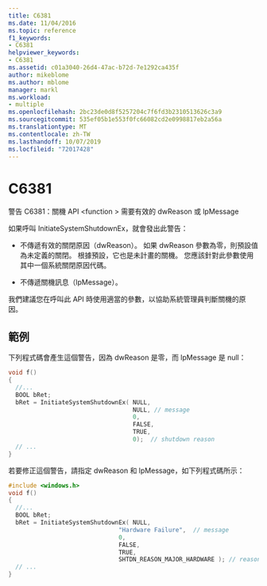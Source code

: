 ```yaml
---
title: C6381
ms.date: 11/04/2016
ms.topic: reference
f1_keywords:
- C6381
helpviewer_keywords:
- C6381
ms.assetid: c01a3040-26d4-47ac-b72d-7e1292ca435f
author: mikeblome
ms.author: mblome
manager: markl
ms.workload:
- multiple
ms.openlocfilehash: 2bc23de0d8f5257204c7f6fd3b2310513626c3a9
ms.sourcegitcommit: 535ef05b1e553f0fc66082cd2e0998817eb2a56a
ms.translationtype: MT
ms.contentlocale: zh-TW
ms.lasthandoff: 10/07/2019
ms.locfileid: "72017428"
---
```

# <a name="c6381"></a>C6381
警告 C6381：關機 API \<function > 需要有效的 dwReason 或 lpMessage

如果呼叫 InitiateSystemShutdownEx，就會發出此警告：

- 不傳遞有效的關閉原因（dwReason）。 如果 dwReason 參數為零，則預設值為未定義的關閉。 根據預設，它也是未計畫的關機。 您應該針對此參數使用其中一個系統關閉原因代碼。

- 不傳遞關機訊息（lpMessage）。

我們建議您在呼叫此 API 時使用適當的參數，以協助系統管理員判斷關機的原因。

## <a name="example"></a>範例

下列程式碼會產生這個警告，因為 dwReason 是零，而 lpMessage 是 null：

```cpp
void f()
{
  //...
  BOOL bRet;
  bRet = InitiateSystemShutdownEx( NULL,
                                   NULL, // message
                                   0,
                                   FALSE,
                                   TRUE,
                                   0);  // shutdown reason
  // ...
}
```

若要修正這個警告，請指定 dwReason 和 lpMessage，如下列程式碼所示：

```cpp
#include <windows.h>
void f()
{
  //...
  BOOL bRet;
  bRet = InitiateSystemShutdownEx( NULL,
                               "Hardware Failure",  // message
                               0,
                               FALSE,
                               TRUE,
                               SHTDN_REASON_MAJOR_HARDWARE ); // reason
  // ...
}
```